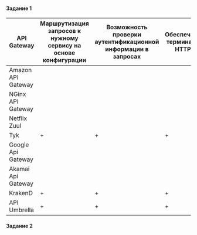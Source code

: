 #### Задание 1
| API Gateway | Маршрутизация запросов к нужному сервису на основе конфигурации | Возможность проверки аутентификационной информации в запросах | Обеспечение терминации HTTPS |
|--------------------|----------------------------------------------------------|---------------------------------------------------------------|------------------------------|
| Amazon API Gateway | | | |
| NGinx API Gateway | | | |
| Netflix Zuul | | | |
| Tyk | + | + | + |
| Google Api Gateway | | | |
| Akamai Api Gateway | | | |
| KrakenD | + | + | + |
| API Umbrella | + | + | + |



#### Задание 2
